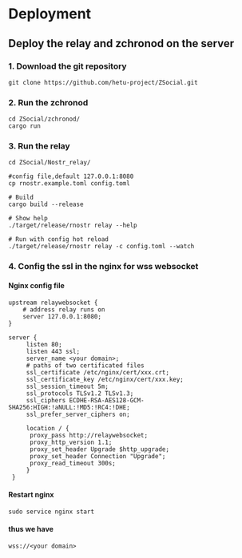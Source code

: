 # Deployment



## Deploy the relay and zchronod on the server

### 1. Download the git repository
```
git clone https://github.com/hetu-project/ZSocial.git
```
### 2. Run the zchronod
```
cd ZSocial/zchronod/
cargo run
```
### 3. Run the relay
```
cd ZSocial/Nostr_relay/

#config file,default 127.0.0.1:8080
cp rnostr.example.toml config.toml

# Build
cargo build --release

# Show help
./target/release/rnostr relay --help

# Run with config hot reload
./target/release/rnostr relay -c config.toml --watch
```

### 4. Config the ssl in the nginx for wss websocket
#### Nginx config file
```
upstream relaywebsocket {
    # address relay runs on 
    server 127.0.0.1:8080;
}

server {
     listen 80;
     listen 443 ssl;
     server_name <your domain>;
     # paths of two certificated files
     ssl_certificate /etc/nginx/cert/xxx.crt;
     ssl_certificate_key /etc/nginx/cert/xxx.key;
     ssl_session_timeout 5m;
     ssl_protocols TLSv1.2 TLSv1.3;
     ssl_ciphers ECDHE-RSA-AES128-GCM-SHA256:HIGH:!aNULL:!MD5:!RC4:!DHE;
     ssl_prefer_server_ciphers on;
     
     location / {
      proxy_pass http://relaywebsocket;
      proxy_http_version 1.1;
      proxy_set_header Upgrade $http_upgrade;
      proxy_set_header Connection "Upgrade";
      proxy_read_timeout 300s;
     }
 }
```
#### Restart nginx
```
sudo service nginx start
```
#### thus we have
```
wss://<your domain>
```
